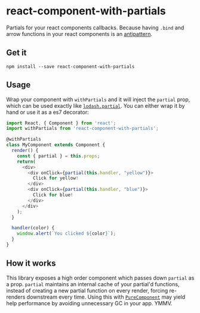 # react-component-with-partials

Partials for your react components callbacks. Because having `.bind` and arrow functions in your react components is an [antipattern](https://github.com/yannickcr/eslint-plugin-react/blob/master/docs/rules/jsx-no-bind.md).

## Get it

``` shell
npm install --save react-component-with-partials
```

## Usage

Wrap your component with `withPartials` and it will inject the `partial` prop, which can be used exactly like [`lodash.partial`](https://www.npmjs.com/package/lodash.partial). You can either wrap it by hand or use it as a es7 decorator:

``` javascript
import React, { Component } from 'react';
import withPartials from 'react-component-with-partials';

@withPartials
class MyComponent extends Component {
  render() {
    const { partial } = this.props;
    return(
      <div>
        <div onClick={partial(this.handler, "yellow")}>
          Click for yellow!
        </div>
        <div onClick={partial(this.handler, "blue")}>
          Click for blue!
        </div>
      </div>
    );
  }

  handler(color) {
    window.alert(`You clicked ${color}`);
  }
}

```


## How it works

This library exposes a high order component which passes down `partial` as a prop. `partial` maintains an internal cache of your partial'd functions, instead of creating a new partial function on every render, forcing re-renders downstream every time. Using this with [`PureComponent`](https://facebook.github.io/react/docs/react-api.html#react.purecomponent) may yield help performance by avoiding unnecessary GC in your app. YMMV.
